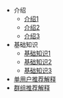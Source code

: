 <!-- Docsify/_sidebar.md -->

* 介绍
  - [介绍1](js1.md)
  - [介绍2](js2.md)
  - [介绍3](js3.md)
* 基础知识
  - [基础知识1](base/jczs1.md)
  - [基础知识2](base/jczs2.md)
  - [基础知识3](base/jczs3.md)
* [单用户推荐解释](singleuserExplanation/)
* [群组推荐解释](groupExplanation/)

